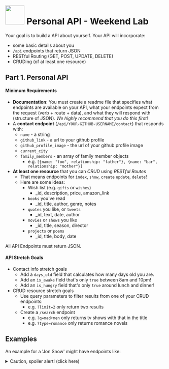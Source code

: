 # <img src="https://cloud.githubusercontent.com/assets/7833470/10423298/ea833a68-7079-11e5-84f8-0a925ab96893.png" width="60"> Personal API - Weekend Lab

Your goal is to build a API about yourself. Your API will incorporate:
* some basic details about you
* `/api` endpoints that return JSON
* RESTful Routing (GET, POST, UPDATE, DELETE)
* CRUDing (of at least one resource)

## Part 1. Personal API

#### Minimum Requirements

- **Documentation**: You must create a readme file that specifies what endpoints are available on your API, what your endpoints expect from the request (verb + route + data), and what they will respond with (structure of JSON). _We highly recommend that you do this first_!
- A **contact endpoint** (`/api/YOUR-GITHUB-USERNAME/contact`) that responds with:
    + `name` - a string
    + `github_link` - a url to your github profile
    + `github_profile_image` - the url of your github profile image
    + `current_city`
    + `family_members` - an array of family member objects
        + e.g. `[{name: "foo", relationship: "father"}, {name: "bar", relationship: "mother"}]`
- **At least one resource** that you can _*CRUD*_ using _*RESTful Routes*_
    - That means endpoints for `index`, `show`, `create` `update`, `delete`!
    - Here are some ideas:
        * Wish list (e.g. `gifts` or `wishes`)
            - _id, description, price, amazon_link
        * `books` you've read
            - _id, title, author, genre, notes
        * `quotes` you like, or `tweets`
            - _id, text, date, author
        * `movies` or `shows` you like
            - _id, title, season, director
        * `projects` or `poems`
            - _id, title, body, date

All API Endpoints must return JSON.

#### API Stretch Goals
* Contact info stretch goals
    * Add a `days_old` field that calculates how many days old you are.
    * Add an `is_awake` field that's only `true` between 8am and 10pm!
    * Add an `is_hungry` field that's only `true` around lunch and dinner!
* CRUD resource stretch goals
    * Use query parameters to filter results from one of your CRUD endpoints:
        - e.g. `?limit=2` only return two results
    * Create a `/search` endpoint
        - e.g. `?q=mad+men` only returns tv shows with that in the title
        - e.g. `?type=romance` only returns romance novels

## Examples 
An example for a 'Jon Snow' might have endpoints like:

<details><summary>Caution, spoiler alert! (click here)</summary>
```
├──  /api/jsnow/family     // [ { name: 'Arya Stark', relationship: 'sister' }, { name: 'Bran Stark', relationship: 'brother' }]
│          └── /family?relationship=sister    // [ {name: 'Arya Stark', relationship: 'sister' }, { name: 'Sansa Stark', relationship: 'sister' }
├──  /api/jsnow/hobbies    // [ { name: 'fighting', tools: ['sword', 'bow'] }, { name: 'riding', tools: ['horse'] } ]
│                └── /1    // riding
├──  /api/jsnow/projects   // [ { name: 'defeating the wildlings', opponents: [ 'Mance Rayder', 'Lord of Bones'] }, { name: 'saving the wildlings', opponents: ['the Night Watch', 'the Others'] } ]
│                └── /1    // { name: 'defeating the wildlings', opponents: [ 'Mance Rayder', 'Lord of Bones'] }

```
</details>

An example for a student might have endpoints like:

```
├──  /api/jstudent/favorites  // [ {}, ... ]
│             ├── /favorites?limit=2          // [ { type: 'beverage', name: 'Philharmonic' maker: 'Philz Coffee', subtype: 'coffee' },
│             │                                    { type: 'game', name: 'Exploding Kittens' }]
│             └── /favorites/beverages    // [ { type: 'beverage', name: 'Philharmonic' maker: 'Philz Coffee', subtype: 'coffee' },
│                                              { type: 'beverage', name: 'Breakfast Stout', subtype: 'beer', maker: 'Founders Brewing' } ]
├──  /api/jstudent/projects  // index route, return all projects
│             ├── /projects?limit=2          // [ { name: 'tictactoe', js: true, ruby: false, css: true, theme: 'Star Wars', description .... },
│             │                                    { name: 'racing game 1', js: true, ruby: false, css: true, theme: 'Mario Bros', desc..... }]
│             ├── /projects/3                // { name: 'tictactoe', js: true, ruby: false, css: true, theme: 'Star Wars', description .... }
├──  /api/jstudent/is_awake   // true if between 8AM-12AM
├──  /api/jstudent/is_hungry  // true if between 11AM-12PM or 5PM-6PM
├──  /api/jstudent/wardrobe   // all wardrobe items  [ {color: 'dark blue', type: 'pants', ...}, {}, ...]
│             ├── /wardrobe/3                // { color: 'dark blue', type: 'pants', brand: 'Levis' },
├──  /api/jstudent/commute_times   //
│             ├── /commute_times/20151203    // [ { am: 20, method: 'BART' }, {pm: 40, method: 'BART', delay: true} ]
│             └── /commute_times/20151204    // [ { am: 40, method: 'MUNI' } ]
```
</details>

## Part 2. Personal Dashboard

#### Minimum Requirements
Consume the Personal API you just created, and use it to build your own personal dashboard.

* Create an `index.html` **homepage** that's linked to your main javascript and css files.
* Use **jQuery** and **AJAX** to consume your Personal API.
* Display **at least one image/gif** that you retrieved from your Personal API.
* Create **at least one form**, so you can CRUD at least one of your resources.
* **Make your momma proud**.


## Part 3. Go Crazy Stretch Goals
* What's the `current_weather` like in your `current_city`? Use this [Weather API](https://developer.forecast.io/). You can decide whether you want to do a front-end (client-side) integration, or a back-end (server-side) integration with the API.
* Add a `most_recent_tweet` or a `most_recent_instagram` field and consume the [Twitter API] or the [Instagram API] _on the server side_ (hint, you'll need to use the [Request library](https://github.com/request/request)).
* Embed your favorite youtube videos or soundcloud/spotify tracks.

##Recommended File Structure

_A good express file tree structure_:

```
├── server.js  // your server code
├── package.json    // lists dependencies; changed by npm install --save somePackage
├── public  // i.e. client-side
│   ├── images  // images to serve to client
│   ├── javascripts
│       └── app.js   // client-side javascript file
│   └── stylesheets
│       └── style.css
├── vendor // includes jQuery & bootstrap if we choose not to use CDN
├── views  // html files that we'll serve
│   ├── index.html
```
